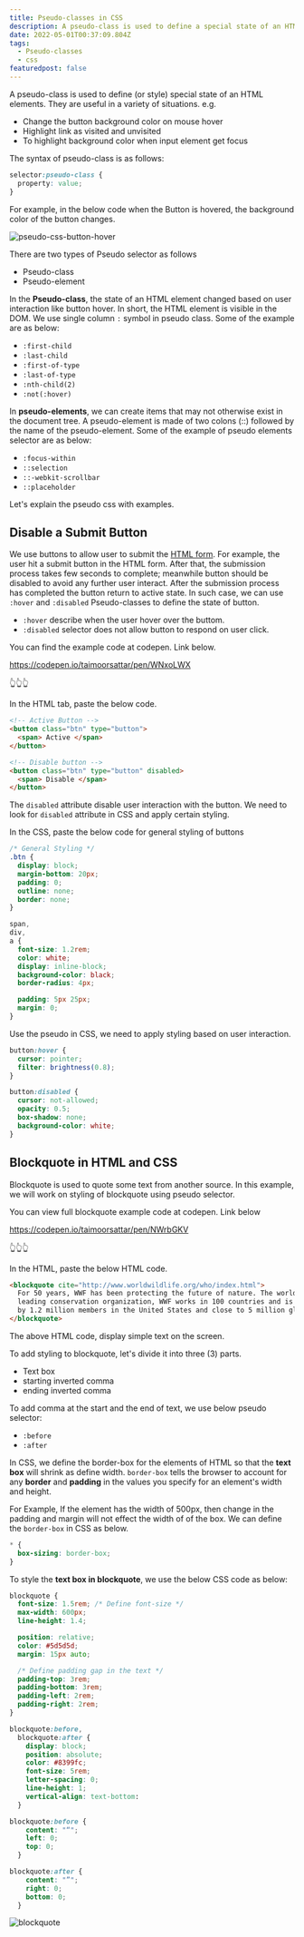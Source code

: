 ```yaml
---
title: Pseudo-classes in CSS
description: A pseudo-class is used to define a special state of an HTML elements like one mouse hover, get focused, etc.
date: 2022-05-01T00:37:09.804Z
tags:
  - Pseudo-classes
  - css
featuredpost: false
---
```


A pseudo-class is used to define (or style) special state of an HTML elements. They are useful in a variety of situations. e.g.

- Change the button background color on mouse hover
- Highlight link as visited and unvisited
- To highlight background color when input element get focus

The syntax of pseudo-class is as follows:

```css
selector:pseudo-class {
  property: value;
}
```

For example, in the below code when the Button is hovered, the background color of the button changes.

![pseudo-css-button-hover](./pseudo-css-button.gif)

There are two types of Pseudo selector as follows

- Pseudo-class
- Pseudo-element

In the **Pseudo-class**, the state of an HTML element changed based on user interaction like button hover. In short, the HTML element is visible in the DOM. We use single column `:` symbol in pseudo class. Some of the example are as below:

- `:first-child`
- `:last-child`
- `:first-of-type`
- `:last-of-type`
- `:nth-child(2)`
- `:not(:hover)`

In **pseudo-elements**, we can create items that may not otherwise exist in the document tree. A pseudo-element is made of two colons (::) followed by the name of the pseudo-element. Some of the example of pseudo elements selector are as below:

- `:focus-within`
- `::selection`
- `::-webkit-scrollbar`
- `::placeholder`

Let's explain the pseudo css with examples.

## Disable a Submit Button

We use buttons to allow user to submit the [HTML form](https://taimoorsattar.dev/blogs/create-html-form). For example, the user hit a submit button in the HTML form. After that, the submission process takes few seconds to complete; meanwhile button should be disabled to avoid any further user interact. After the submission process has completed the button return to active state. In such case, we can use `:hover` and `:disabled` Pseudo-classes to define the state of button.

- `:hover` describe when the user hover over the buttom.
- `:disabled` selector does not allow button to respond on user click.

You can find the example code at codepen. Link below.

https://codepen.io/taimoorsattar/pen/WNxoLWX

👆👆👆

In the HTML tab, paste the below code.

```html
<!-- Active Button -->
<button class="btn" type="button">
  <span> Active </span>
</button>
```

```html
<!-- Disable button -->
<button class="btn" type="button" disabled>
  <span> Disable </span>
</button>
```

The `disabled` attribute disable user interaction with the button. We need to look for `disabled` attribute in CSS and apply certain styling.

In the CSS, paste the below code for general styling of buttons

```css
/* General Styling */
.btn {
  display: block;
  margin-bottom: 20px;
  padding: 0;
  outline: none;
  border: none;
}

span,
div,
a {
  font-size: 1.2rem;
  color: white;
  display: inline-block;
  background-color: black;
  border-radius: 4px;

  padding: 5px 25px;
  margin: 0;
}
```

Use the pseudo in CSS, we need to apply styling based on user interaction.

```css
button:hover {
  cursor: pointer;
  filter: brightness(0.8);
}
```

```css
button:disabled {
  cursor: not-allowed;
  opacity: 0.5;
  box-shadow: none;
  background-color: white;
}
```

## Blockquote in HTML and CSS

Blockquote is used to quote some text from another source. In this example, we will work on styling of blockquote using pseudo selector.

You can view full blockquote example code at codepen. Link below

https://codepen.io/taimoorsattar/pen/NWrbGKV

👆👆👆

In the HTML, paste the below HTML code.

```html
<blockquote cite="http://www.worldwildlife.org/who/index.html">
  For 50 years, WWF has been protecting the future of nature. The world's
  leading conservation organization, WWF works in 100 countries and is supported
  by 1.2 million members in the United States and close to 5 million globally.
</blockquote>
```

The above HTML code, display simple text on the screen.

To add styling to blockquote, let's divide it into three (3) parts.

- Text box
- starting inverted comma
- ending inverted comma

To add comma at the start and the end of text, we use below pseudo selector:

- `:before`
- `:after`

In CSS, we define the border-box for the elements of HTML so that the **text box** will shrink as define width. `border-box` tells the browser to account for any **border** and **padding** in the values you specify for an element's width and height.

For Example, If the element has the width of 500px, then change in the padding and margin will not effect the width of of the box. We can define the `border-box` in CSS as below.

```css
* {
  box-sizing: border-box;
}
```

To style the **text box in blockquote**, we use the below CSS code as below:

```css
blockquote {
  font-size: 1.5rem; /* Define font-size */
  max-width: 600px;
  line-height: 1.4;

  position: relative;
  color: #5d5d5d;
  margin: 15px auto;

  /* Define padding gap in the text */
  padding-top: 3rem;
  padding-bottom: 3rem;
  padding-left: 2rem;
  padding-right: 2rem;
}
```

```css
blockquote:before,
  blockquote:after {
    display: block;
    position: absolute;
    color: #8399fc;
    font-size: 5rem;
    letter-spacing: 0;
    line-height: 1;
    vertical-align: text-bottom:
  }

blockquote:before {
    content: "“";
    left: 0;
    top: 0;
  }

blockquote:after {
    content: "”";
    right: 0;
    bottom: 0;
  }
```

![blockquote](./blockquote.jpg)

